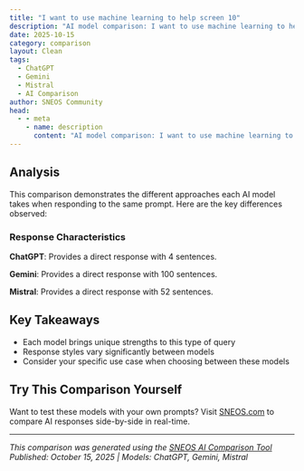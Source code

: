 ```yaml
---
title: "I want to use machine learning to help screen 10"
description: "AI model comparison: I want to use machine learning to help screen 10..."
date: 2025-10-15
category: comparison
layout: Clean
tags:
  - ChatGPT
  - Gemini
  - Mistral
  - AI Comparison
author: SNEOS Community
head:
  - - meta
    - name: description
      content: "AI model comparison: I want to use machine learning to help screen 10..."
---
```


<ChatComparison
  title="I want to use machine learning to help screen 10"
  prompt="I want to use machine learning to help screen 10"
  :responses='{"ChatGPT": "It seems like your message got cut off. Could you please provide more details about what you want to screen using machine learning? For example, are you looking to screen for certain diseases, fraudulent behavior, customer preferences, or something else? Specific information on the type of data you have, the context, and your goals would help me assist you better!", "Gemini": "That\u0027s a very interesting and specific request! Using Machine Learning (ML) to \u0022screen 10 individuals\u0022 presents some unique challenges and opportunities, primarily due to the small sample size.\n\nHere\u0027s a breakdown of how ML can (and can\u0027t) help, and what you need to consider:\n\n**The Core Challenge with \u002210 Individuals\u0022:**\n\n*   **Training Data:** You *cannot* train a robust, generalizable machine learning model on only 10 data points. ML models learn patterns from large datasets. 10 individuals are simply not enough to teach a model anything meaningful that would generalize beyond those specific 10, let alone to future individuals.\n*   **Overfitting:** If you tried to train a model on 10 samples, it would \u0022memorize\u0022 the data (overfit) and perform extremely poorly on any new, unseen data.\n\n**How ML *Can* Help (and what information I need from you):**\n\nGiven the above, the most effective ways ML can help are either by **applying a pre-trained model** (trained on a much larger dataset) or by using ML *techniques* for **data preparation, feature engineering, or simple rule-based decision support** for human review.\n\nTo give you the most relevant advice, I need more information about:\n\n1.  **What are you screening FOR?** (e.g., job applicants, medical risk, loan eligibility, program suitability, security threat, etc.)\n2.  **What kind of data do you have about these 10 individuals?** (e.g., text documents like resumes, numerical data like financial history or medical test results, images, audio, survey responses, etc.)\n3.  **What is the desired output of the screening?** (e.g., a binary \u0022yes/no\u0022 decision, a ranked list, a risk score, categorization into groups, highlighting specific attributes?)\n4.  **Do you have any historical data of similar individuals that were screened in the past, with known outcomes?** (This is crucial for pre-trained models).\n5.  **What is the purpose of using ML specifically for these 10 individuals?** (e.g., efficiency, objectivity, consistency, handling complex data, identifying subtle patterns?)\n6.  **What are the consequences of a \u0022wrong\u0022 screen?** (e.g., low stakes vs. high stakes like health or safety).\n\n---\n\n**General Approaches Based on Potential Scenarios:**\n\nLet\u0027s assume a few scenarios for the sake of illustration:\n\n**Scenario 1: You have a large historical dataset and want to screen these 10 using a pre-trained model.**\n\nThis is the ideal scenario for ML.\n*   **How it works:** You would have already trained an ML model (e.g., a classification model, a regression model, a clustering model) on hundreds or thousands of past cases with known outcomes. This model has learned the patterns that predict the screening outcome.\n*   **ML\u0027s role for the 10:** You would then prepare the data for your 10 new individuals in the exact same format as your training data and feed it into the pre-trained model. The model would then output predictions (e.g., \u0022high risk,\u0022 \u0022recommended,\u0022 \u0022likely to succeed\u0022) for each of the 10.\n*   **Examples:**\n    *   **Job Screening:** If you have a model trained on past successful hires\u0027 resumes and interview data, you can apply it to rank 10 new applicants.\n    *   **Medical Pre-screening:** If you have a model trained on patient data (symptoms, test results) predicting disease risk, you can input the data for the 10 individuals to get a risk score.\n*   **Tools:** Python (scikit-learn, TensorFlow, PyTorch), R, specialized ML platforms.\n\n**Scenario 2: You *do not* have a large historical dataset, and these 10 individuals are your *only* data.**\n\nIn this case, traditional ML *training* is not feasible or advisable. However, you can still leverage ML *concepts* and *techniques* to assist in the screening:\n\n*   **A. Feature Engineering and Data Extraction (ML-inspired, not full ML):**\n    *   **What it is:** Using ML-related techniques (like Natural Language Processing for text, or basic image processing) to extract structured, quantifiable information from unstructured data about your 10 individuals.\n    *   **ML\u0027s role for the 10:**\n        *   **Text Analysis (NLP):** If you have resumes, essays, or reports, you can use NLP tools (even simple ones like keyword extraction, sentiment analysis, or named entity recognition) to automatically pull out relevant skills, experiences, qualifications, or flag specific terms. This makes it easier for a human to review.\n        *   **Image Analysis:** If you have images, basic computer vision might help identify specific objects or features (e.g., in medical images, though usually with pre-trained models).\n        *   **Data Aggregation:** Automate the collection and organization of numerical data from various sources into a single, structured format.\n    *   **Output:** A structured table of features/data points for each of the 10 individuals.\n    *   **Next Step:** A human reviews this structured data and makes the final decision.\n    *   **Tools:** Python (NLTK, spaCy, Pandas), Excel, custom scripts.\n\n*   **B. Rule-Based Systems (Expert Systems):**\n    *   **What it is:** This isn\u0027t \u0022learning\u0022 from data, but rather encoding human expertise into a set of \u0022if-then\u0022 rules. While not ML, it achieves similar goals of automated decision-making.\n    *   **ML\u0027s role for the 10:** You (or an expert) define the criteria for screening. For example: \u0022IF (applicant has Degree A AND Experience \u003E 3 years) THEN recommend,\u0022 or \u0022IF (medical test X \u003E threshold AND symptom Y is present) THEN flag for further review.\u0022\n    *   **Output:** A decision or score for each of the 10 based on the rules.\n    *   **Benefits:** Transparent, easy to understand.\n    *   **Limitations:** Can be brittle if criteria are complex or change frequently.\n    *   **Tools:** Custom scripts, simple programming logic, even advanced spreadsheet formulas.\n\n*   **C. Simple Statistical Comparison/Visualization:**\n    *   **What it is:** If you have numerical features for the 10 individuals, you can quickly calculate averages, standard deviations, or plot them to see how they compare against each other or against some predefined benchmarks.\n    *   **ML\u0027s role for the 10:** This is more data analysis than ML, but it uses similar data preparation principles. It helps you quickly identify outliers or groups within your 10.\n    *   **Tools:** Excel, Python (Matplotlib, Seaborn, Pandas), R.\n\n**Recommended Workflow for Screening 10 Individuals (Human-in-the-Loop):**\n\n1.  **Clearly Define Your Screening Objective:** What constitutes a \u0022good\u0022 or \u0022bad\u0022 screen? What are the key criteria?\n2.  **Identify Data Sources:** What information do you have about each of the 10 individuals? (Resumes, application forms, test results, interviews notes, etc.)\n3.  **Data Collection \u0026 Preprocessing:**\n    *   Standardize the data as much as possible.\n    *   If text, consider using NLP for feature extraction (keywords, sentiment, entities).\n    *   If numerical, ensure consistency in units and formats.\n    *   Create a structured table where each row is an individual and each column is a relevant piece of information (a \u0022feature\u0022).\n4.  **Choose Your \u0022ML\u0022 Approach:**\n    *   **If you have a pre-trained model:** Apply it.\n    *   **If not:**\n        *   Implement rule-based logic (if conditions are clear).\n        *   Use feature engineering to help extract key info.\n        *   Use descriptive statistics to summarize and compare.\n5.  **Review and Iterate:**\n    *   **Crucially, a human expert should review the outputs.** With only 10 individuals, the stakes are often higher per individual.\n    *   Use the ML-assisted output as a starting point, a recommendation, or a way to highlight specific points for human attention.\n    *   Gather feedback on the quality of the \u0022screening assistance\u0022 for future improvements.\n\n---\n\n**In summary:**\n\nFor \u0022screening 10 individuals,\u0022 you should think of ML more as a **toolkit for intelligent data preparation and decision support** rather than a system that will train itself and make fully autonomous, reliable predictions. The human expert\u0027s judgment remains paramount.\n\nPlease provide more details about your specific screening task, and I can offer more tailored advice!", "Mistral": "To use machine learning to help screen for a specific condition or characteristic (let\u0027s call it \u0022Condition X\u0022) among a group of 10 individuals, you\u0027ll need to follow a structured approach. Here\u0027s a step-by-step guide to help you achieve this:\n\n### 1. Define the Problem\nClearly define what \u0022Condition X\u0022 is and what data you will use to screen for it. For example, if Condition X is a medical condition, you might use medical history, symptoms, and test results as features.\n\n### 2. Collect Data\nGather a dataset that includes information about individuals who have and do not have Condition X. This dataset should include:\n- **Features**: Characteristics or attributes that might be relevant to Condition X (e.g., age, gender, medical history, test results).\n- **Labels**: Whether each individual has Condition X or not.\n\n### 3. Preprocess the Data\nClean and preprocess your data to ensure it is in a suitable format for machine learning. This might include:\n- Handling missing values.\n- Normalizing or standardizing numerical features.\n- Encoding categorical features.\n\n### 4. Split the Data\nDivide your dataset into training and testing sets. Typically, you might use 70-80% of the data for training and the remaining 20-30% for testing.\n\n### 5. Choose a Machine Learning Model\nSelect a machine learning algorithm that is suitable for your problem. Common choices for classification tasks include:\n- Logistic Regression\n- Decision Trees\n- Random Forests\n- Support Vector Machines (SVM)\n- Neural Networks\n\n### 6. Train the Model\nUse the training dataset to train your chosen model. This involves feeding the features and labels into the model so it can learn the patterns that distinguish individuals with Condition X from those without.\n\n### 7. Evaluate the Model\nUse the testing dataset to evaluate the performance of your model. Common metrics for classification tasks include:\n- Accuracy\n- Precision\n- Recall\n- F1 Score\n- ROC-AUC\n\n### 8. Fine-Tune the Model\nBased on the evaluation, you might need to fine-tune your model. This could involve:\n- Adjusting hyperparameters.\n- Trying different algorithms.\n- Adding or removing features.\n\n### 9. Screen the 10 Individuals\nOnce your model is trained and evaluated, you can use it to screen the 10 individuals. Input their features into the model and get predictions on whether they have Condition X or not.\n\n### 10. Interpret the Results\nInterpret the model\u0027s predictions and take appropriate actions based on the results. For example, if the model predicts that an individual has Condition X, you might recommend further testing or consultation with a specialist.\n\n### Example Workflow\nHere\u0027s a simplified example using Python and scikit-learn:\n\n\u0060\u0060\u0060python\nimport pandas as pd\nfrom sklearn.model_selection import train_test_split\nfrom sklearn.ensemble import RandomForestClassifier\nfrom sklearn.metrics import accuracy_score, precision_score, recall_score, f1_score\n\n# Step 1: Load your dataset\ndata = pd.read_csv(\u0027your_dataset.csv\u0027)\n\n# Step 2: Preprocess the data\n# Assume \u0027features\u0027 are the columns with relevant information and \u0027label\u0027 is the column indicating Condition X\nfeatures = data.drop(columns=[\u0027label\u0027])\nlabels = data[\u0027label\u0027]\n\n# Step 3: Split the data\nX_train, X_test, y_train, y_test = train_test_split(features, labels, test_size=0.2, random_state=42)\n\n# Step 4: Choose and train the model\nmodel = RandomForestClassifier(n_estimators=100, random_state=42)\nmodel.fit(X_train, y_train)\n\n# Step 5: Evaluate the model\ny_pred = model.predict(X_test)\nprint(f\u0027Accuracy: {accuracy_score(y_test, y_pred)}\u0027)\nprint(f\u0027Precision: {precision_score(y_test, y_pred)}\u0027)\nprint(f\u0027Recall: {recall_score(y_test, y_pred)}\u0027)\nprint(f\u0027F1 Score: {f1_score(y_test, y_pred)}\u0027)\n\n# Step 6: Screen the 10 individuals\nnew_individuals = pd.read_csv(\u0027new_individuals.csv\u0027)\npredictions = model.predict(new_individuals)\n\n# Step 7: Interpret the results\nfor i, prediction in enumerate(predictions):\n    print(f\u0027Individual {i\u002B1}: {\u0022Has Condition X\u0022 if prediction == 1 else \u0022Does not have Condition X\u0022}\u0027)\n\u0060\u0060\u0060\n\n### Considerations\n- **Ethical and Legal**: Ensure you comply with ethical guidelines and legal requirements, especially if dealing with sensitive data.\n- **Bias and Fairness**: Be aware of potential biases in your data and model, and take steps to mitigate them.\n- **Validation**: Consider using cross-validation to ensure your model\u0027s performance is robust.\n\nBy following these steps, you can effectively use machine learning to screen for Condition X among the 10 individuals."}' published-date="{DateTime.UtcNow:HH:mm}"
/>

## Analysis

This comparison demonstrates the different approaches each AI model takes when responding to the same prompt. Here are the key differences observed:

### Response Characteristics

**ChatGPT**: Provides a direct response with 4 sentences. 

**Gemini**: Provides a direct response with 100 sentences. 

**Mistral**: Provides a direct response with 52 sentences. 

## Key Takeaways

- Each model brings unique strengths to this type of query
- Response styles vary significantly between models
- Consider your specific use case when choosing between these models

## Try This Comparison Yourself

Want to test these models with your own prompts? Visit [SNEOS.com](https://sneos.com) to compare AI responses side-by-side in real-time.

---

*This comparison was generated using the [SNEOS AI Comparison Tool](https://sneos.com)*
*Published: October 15, 2025 | Models: ChatGPT, Gemini, Mistral*
